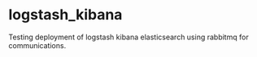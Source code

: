 logstash_kibana
===============

Testing deployment of logstash kibana elasticsearch using rabbitmq for communications. 
